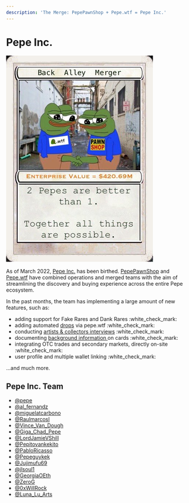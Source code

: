 ```yaml
---
description: 'The Merge: PepePawnShop + Pepe.wtf = Pepe Inc.'
---
```


# Pepe Inc.

![Pepe.wtf and PepePawnShop Back Alley Merger](<../.gitbook/assets/FM9VTbeUcBAd2FS (1).jpg>)

As of March 2022, [Pepe Inc.](https://twitter.com/PepeInc\_) has been birthed. [PepePawnShop](https://t.me/PepePawnShop) and [Pepe.wtf](https://pepe.wtf) have combined operations and merged teams with the aim of streamlining the discovery and buying experience across the entire Pepe ecosystem.

In the past months, the team has implementing a large amount of new features, such as:

* adding support for Fake Rares and Dank Rares :white\_check\_mark:
* adding automated [drops](https://pepe.wtf/drops) via pepe.wtf :white\_check\_mark:
* conducting [artists & collectors interviews](../chapter-2-the-rare-pepe-project/the-rare-pepe-blockchain-project/artists-and-collectors-interviews.md) :white\_check\_mark:
* documenting [background information ](../chapter-2-the-rare-pepe-project/the-rare-pepe-blockchain-project/series-and-card-specific-lore/)on cards :white\_check\_mark:
* integrating OTC trades and secondary markets, directly on-site :white\_check\_mark:
* user profile and multiple wallet linking :white\_check\_mark:

...and much more.

## Pepe Inc. Team

* [@pepe](https://twitter.com/pepe)
* [@al\_fernandz](https://twitter.com/al\_fernandz)
* [@miguelatcarbono](https://twitter.com/miguelatcarbono)
* [@RaulmarcosI](https://twitter.com/raulmarcosl)
* [@Vince\_Van\_Dough](https://twitter.com/Vince\_Van\_Dough)&#x20;
* [@Giga\_Chad\_Pepe](https://twitter.com/Giga\_Chad\_Pepe)&#x20;
* [@LordJamieVShill](https://twitter.com/LordJamieVShiLL)
* [@Pepitovankekito](https://twitter.com/pepitovankekito)
* [@PabloRicasso](https://twitter.com/PabloRicasso)&#x20;
* [@Pepeguykek](https://twitter.com/pepeguykek)
* [@Jujimufu69](https://twitter.com/jujimufu69)
* [@jlsoul1](https://twitter.com/jlsoul1)
* [@GeorgiaOEth](https://twitter.com/GeorgiaOEth)&#x20;
* [@ZeroG](https://twitter.com/g0barry)
* [@0xWillRock](https://twitter.com/0xWillRock)
* [@Luna\_Lu\_Arts](https://twitter.com/Luna\_Lu\_Arts)

